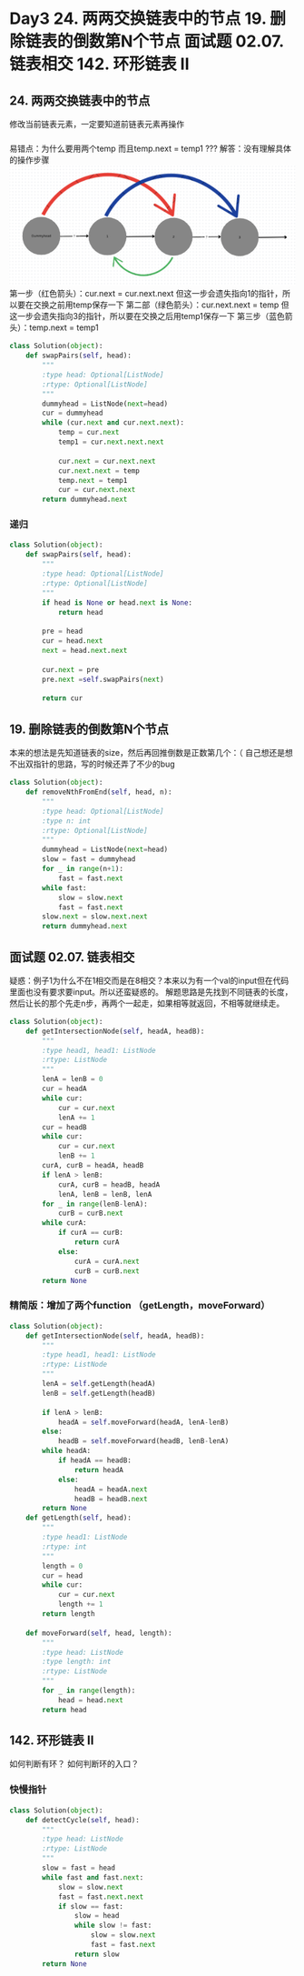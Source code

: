 # Day3 24. 两两交换链表中的节点 19. 删除链表的倒数第N个节点 面试题 02.07. 链表相交 142. 环形链表 II

## 24. 两两交换链表中的节点
修改当前链表元素，一定要知道前链表元素再操作
### 
易错点：为什么要用两个temp 而且temp.next = temp1 ???
解答：没有理解具体的操作步骤
![](/picture/24-两两交换链表中的节点.png)
第一步（红色箭头）：cur.next = cur.next.next
但这一步会遗失指向1的指针，所以要在交换之前用temp保存一下
第二部（绿色箭头）：cur.next.next = temp
但这一步会遗失指向3的指针，所以要在交换之后用temp1保存一下
第三步（蓝色箭头）：temp.next = temp1

```python
class Solution(object):
    def swapPairs(self, head):
        """
        :type head: Optional[ListNode]
        :rtype: Optional[ListNode]
        """
        dummyhead = ListNode(next=head)
        cur = dummyhead
        while (cur.next and cur.next.next):
            temp = cur.next
            temp1 = cur.next.next.next

            cur.next = cur.next.next
            cur.next.next = temp
            temp.next = temp1
            cur = cur.next.next
        return dummyhead.next
```

### 递归
```python
class Solution(object):
    def swapPairs(self, head):
        """
        :type head: Optional[ListNode]
        :rtype: Optional[ListNode]
        """
        if head is None or head.next is None:
            return head

        pre = head
        cur = head.next
        next = head.next.next

        cur.next = pre
        pre.next =self.swapPairs(next)

        return cur
```

## 19. 删除链表的倒数第N个节点
本来的想法是先知道链表的size，然后再回推倒数是正数第几个：（
自己想还是想不出双指针的思路，写的时候还弄了不少的bug
```python
class Solution(object):
    def removeNthFromEnd(self, head, n):
        """
        :type head: Optional[ListNode]
        :type n: int
        :rtype: Optional[ListNode]
        """
        dummyhead = ListNode(next=head)
        slow = fast = dummyhead
        for _ in range(n+1):
            fast = fast.next
        while fast:
            slow = slow.next
            fast = fast.next
        slow.next = slow.next.next
        return dummyhead.next
```

## 面试题 02.07. 链表相交
疑惑：例子1为什么不在1相交而是在8相交？本来以为有一个val的input但在代码里面也没有要求要input。所以还蛮疑惑的。
解题思路是先找到不同链表的长度，然后让长的那个先走n步，再两个一起走，如果相等就返回，不相等就继续走。
```python
class Solution(object):
    def getIntersectionNode(self, headA, headB):
        """
        :type head1, head1: ListNode
        :rtype: ListNode
        """
        lenA = lenB = 0
        cur = headA
        while cur:
            cur = cur.next
            lenA += 1
        cur = headB
        while cur:
            cur = cur.next
            lenB += 1
        curA, curB = headA, headB
        if lenA > lenB:
            curA, curB = headB, headA
            lenA, lenB = lenB, lenA
        for _ in range(lenB-lenA):
            curB = curB.next
        while curA:
            if curA == curB:
                return curA
            else:
                curA = curA.next
                curB = curB.next
        return None
```
### 精简版：增加了两个function （getLength，moveForward）

```python       
class Solution(object):
    def getIntersectionNode(self, headA, headB):
        """
        :type head1, head1: ListNode
        :rtype: ListNode
        """
        lenA = self.getLength(headA)
        lenB = self.getLength(headB)

        if lenA > lenB:
            headA = self.moveForward(headA, lenA-lenB)
        else:
            headB = self.moveForward(headB, lenB-lenA)
        while headA:
            if headA == headB:
                return headA
            else:
                headA = headA.next
                headB = headB.next
        return None
    def getLength(self, head):
        """
        :type head1: ListNode
        :rtype: int
        """
        length = 0
        cur = head
        while cur:
            cur = cur.next
            length += 1
        return length

    def moveForward(self, head, length):
        """
        :type head: ListNode
        :type length: int
        :rtype: ListNode
        """
        for _ in range(length):
            head = head.next
        return head
```

## 142. 环形链表 II
如何判断有环？
如何判断环的入口？

### 快慢指针
```python  
class Solution(object):
    def detectCycle(self, head):
        """
        :type head: ListNode
        :rtype: ListNode
        """
        slow = fast = head
        while fast and fast.next:
            slow = slow.next
            fast = fast.next.next
            if slow == fast:
                slow = head
                while slow != fast:
                    slow = slow.next
                    fast = fast.next
                return slow
        return None
```